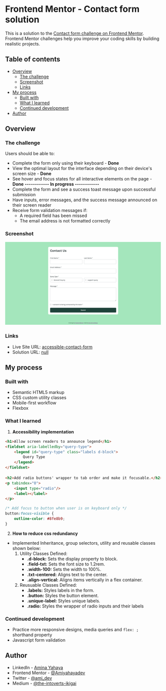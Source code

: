# Frontend Mentor - Contact form solution

This is a solution to the [Contact form challenge on Frontend Mentor](https://www.frontendmentor.io/challenges/contact-form--G-hYlqKJj). Frontend Mentor challenges help you improve your coding skills by building realistic projects.

## Table of contents

- [Overview](#overview)
  - [The challenge](#the-challenge)
  - [Screenshot](#screenshot)
  - [Links](#links)
- [My process](#my-process)
  - [Built with](#built-with)
  - [What I learned](#what-i-learned)
  - [Continued development](#continued-development)
- [Author](#author)

## Overview

### The challenge

Users should be able to:

- Complete the form only using their keyboard - __Done__
- View the optimal layout for the interface depending on their device's screen size - __Done__
- See hover and focus states for all interactive elements on the page - __Done__
__------------ In progress ------------__
- Complete the form and see a success toast message upon successful submission
- Have inputs, error messages, and the success message announced on their screen reader
- Receive form validation messages if:
  - A required field has been missed
  - The email address is not formatted correctly

### Screenshot

![](form/assets/images/Screenshot.png)

### Links

- Live Site URL: [accessible-contact-form](https://accessible-contact-form.web.app/)
- Solution URL: [null]()

## My process

### Built with

- Semantic HTML5 markup
- CSS custom utility classes
- Mobile-first workflow
- Flexbox

### What I learned

1. __Accessibility implementation__

```html
<h1>Allow screen readers to announce legend</h1>
<fieldset aria-labelledby="query-type">
    <legend id="query-type" class="labels d-block">
        Query Type
    </legend>
</fieldset>

<h2>Add radio buttons' wrapper to tab order and make it focusable.</h2>
<p tabindex="0">
    <input type="radio"/>
    <label></label>
</p>
```

```css
/* Add focus to button when user is on keyboard only */
button:focus-visible {
	outline-color: #8fe8b9;
}
```
2. __How to reduce css redundancy__
- Implemented Inheritance, group selectors, utility and reusable classes shown below:
    1. Utility Classes Defined:
        - **.d-block:** Sets the display property to block.
        - **.field-txt:** Sets the font size to 1.2rem.
        - **.width-100:** Sets the width to 100%.
        - **.txt-centered:** Aligns text to the center.
        - **.align-vertical:** Aligns items vertically in a flex container.
    1. Reusuable Classes Defined:
        - **.labels:** Styles labels in the form.
        - **.button:** Styles the button element.
        - **.unique-label:** Styles unique labels.
        - **.radio:** Styles the wrapper of radio inputs and their labels


### Continued development
- Practice more responsive designs, media queries and `flex: ; ` shorthand property
- Javascript form validation


## Author

- LinkedIn - [Amina Yahaya](https://www.linkedin.com/mwlite/in/yaminajrfrontend020297)
- Frontend Mentor - [@Amiyahayadev](https://www.frontendmentor.io/profile/Amiyahayadev)
- Twitter - [@ami_dev](https://mobile.twitter.com/ami_dev)
- Medium - [@the-intoverts-ikigai](https://medium.com/@the-Introverts-Ikigai)
